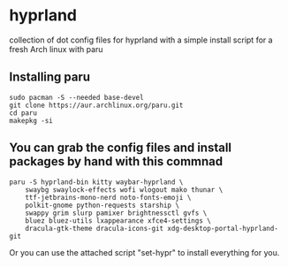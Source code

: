 # hyprland
collection of dot config files for hyprland with a simple install script for a fresh Arch linux with paru

## Installing paru
```
sudo pacman -S --needed base-devel
git clone https://aur.archlinux.org/paru.git
cd paru
makepkg -si
```

## You can grab the config files and install packages by hand with this commnad
```
paru -S hyprland-bin kitty waybar-hyprland \
    swaybg swaylock-effects wofi wlogout mako thunar \
    ttf-jetbrains-mono-nerd noto-fonts-emoji \
    polkit-gnome python-requests starship \
    swappy grim slurp pamixer brightnessctl gvfs \
    bluez bluez-utils lxappearance xfce4-settings \
    dracula-gtk-theme dracula-icons-git xdg-desktop-portal-hyprland-git
```

Or you can use the attached script "set-hypr" to install everything for you.
